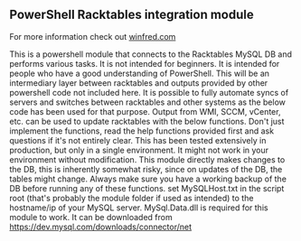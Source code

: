 ## PowerShell Racktables integration module

For more information check out [winfred.com](https://winfred.com)

This is a powershell module that connects to the Racktables MySQL DB and performs various tasks.
It is not intended for beginners. It is intended for people who have a good understanding of PowerShell.
This will be an intermediary layer between racktables and outputs provided by other powershell code not included here.
It is possible to fully automate syncs of servers and switches between racktables and other systems as the below code has been used for that purpose.
Output from WMI, SCCM, vCenter, etc. can be used to update racktables with the below functions.
Don't just implement the functions, read the help functions provided first and ask questions if it's not entirely clear.
This has been tested extensively in production, but only in a single environment. It might not work in your environment without modification.
This module directly makes changes to the DB, this is inherently somewhat risky, since on updates of the DB, the tables might change.
Always make sure you have a working backup of the DB before running any of these functions.
set MySQLHost.txt in the script root (that's probably the module folder if used as intended) to the hostname/ip of your MySQL server.
MySql.Data.dll is required for this module to work. It can be downloaded from https://dev.mysql.com/downloads/connector/net